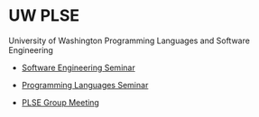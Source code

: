 # UW PLSE

[SESEM]: sp14-sesem/
[PLSEM]: sp14-plsem/
[GMEET]: sp14-gmeet/

University of Washington Programming Languages and Software Engineering

* [Software Engineering Seminar][SESEM]

* [Programming Languages Seminar][PLSEM]

* [PLSE Group Meeting][GMEET]
